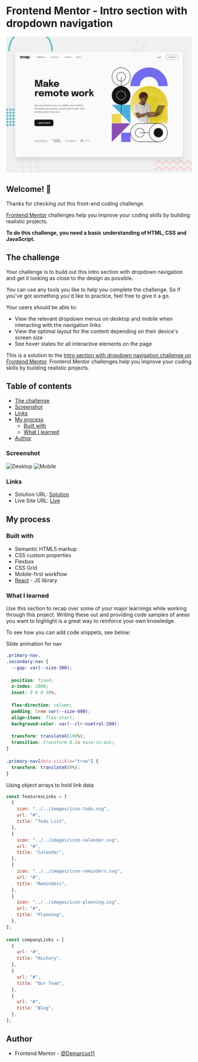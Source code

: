 # Frontend Mentor - Intro section with dropdown navigation

![Design preview for the Intro section with dropdown navigation coding challenge](./design/desktop-preview.jpg)

## Welcome! 👋

Thanks for checking out this front-end coding challenge.

[Frontend Mentor](https://www.frontendmentor.io) challenges help you improve your coding skills by building realistic projects.

**To do this challenge, you need a basic understanding of HTML, CSS and JavaScript.**

## The challenge

Your challenge is to build out this intro section with dropdown navigation and get it looking as close to the design as possible.

You can use any tools you like to help you complete the challenge. So if you've got something you'd like to practice, feel free to give it a go.

Your users should be able to:

- View the relevant dropdown menus on desktop and mobile when interacting with the navigation links
- View the optimal layout for the content depending on their device's screen size
- See hover states for all interactive elements on the page

This is a solution to the [Intro section with dropdown navigation challenge on Frontend Mentor](https://www.frontendmentor.io/challenges/intro-section-with-dropdown-navigation-ryaPetHE5). Frontend Mentor challenges help you improve your coding skills by building realistic projects.

## Table of contents

- [The challenge](#the-challenge)
- [Screenshot](#screenshot)
- [Links](#links)
- [My process](#my-process)
  - [Built with](#built-with)
  - [What I learned](#what-i-learned)
- [Author](#author)

### Screenshot

![Desktop](./screenshot.jpg)
![Mobile](./screenshot.jpg)

### Links

- Solution URL: [Solution](https://your-solution-url.com)
- Live Site URL: [Live](https://your-live-site-url.com)

## My process

### Built with

- Semantic HTML5 markup
- CSS custom properties
- Flexbox
- CSS Grid
- Mobile-first workflow
- [React](https://reactjs.org/) - JS library

### What I learned

Use this section to recap over some of your major learnings while working through this project. Writing these out and providing code samples of areas you want to highlight is a great way to reinforce your own knowledge.

To see how you can add code snippets, see below:

Slide animation for nav

```css
.primary-nav,
.secondary-nav {
  --gap: var(--size-300);

  position: fixed;
  z-index: 1000;
  inset: 0 0 0 30%;

  flex-direction: column;
  padding: 5rem var(--size-600);
  align-items: flex-start;
  background-color: var(--clr-nuetral-200);

  transform: translateX(100%);
  transition: transform 0.2s ease-in-out;
}

.primary-nav[data-visible="true"] {
  transform: translateX(0%);
}
```

Using object arrays to hold link data

```js
const featuresLinks = [
  {
    icon: "../../images/icon-todo.svg",
    url: "#",
    title: "Todo List",
  },
  {
    icon: "../../images/icon-calendar.svg",
    url: "#",
    title: "Calendar",
  },
  {
    icon: "../../images/icon-reminders.svg",
    url: "#",
    title: "Reminders",
  },
  {
    icon: "../../images/icon-planning.svg",
    url: "#",
    title: "Planning",
  },
];

const companyLinks = [
  {
    url: "#",
    title: "History",
  },
  {
    url: "#",
    title: "Our Team",
  },
  {
    url: "#",
    title: "Blog",
  },
];
```

## Author

- Frontend Mentor - [@Demarcus11](https://www.frontendmentor.io/profile/Demarcus11)

